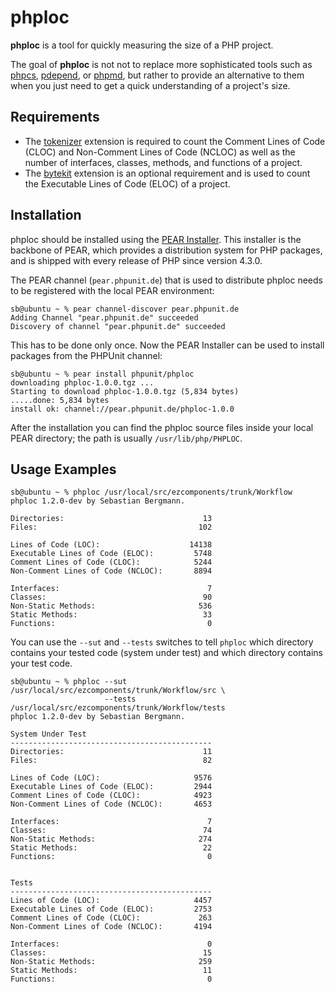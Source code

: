 phploc
======

**phploc** is a tool for quickly measuring the size of a PHP project.

The goal of **phploc** is not not to replace more sophisticated tools such as [phpcs](http://pear.php.net/PHP_CodeSniffer), [pdepend](http://pdepend.org/), or [phpmd](http://phpmd.org/), but rather to provide an alternative to them when you just need to get a quick understanding of a project's size.

Requirements
------------

* The [tokenizer](http://www.php.net/tokenizer) extension is required to count the Comment Lines of Code (CLOC) and Non-Comment Lines of Code (NCLOC) as well as the number of interfaces, classes, methods, and functions of a project.
* The [bytekit](http://www.bytekit.org/) extension is an optional requirement and is used to count the Executable Lines of Code (ELOC) of a project.

Installation
------------

phploc should be installed using the [PEAR Installer](http://pear.php.net/). This installer is the backbone of PEAR, which provides a distribution system for PHP packages, and is shipped with every release of PHP since version 4.3.0.

The PEAR channel (`pear.phpunit.de`) that is used to distribute phploc needs to be registered with the local PEAR environment:

    sb@ubuntu ~ % pear channel-discover pear.phpunit.de
    Adding Channel "pear.phpunit.de" succeeded
    Discovery of channel "pear.phpunit.de" succeeded

This has to be done only once. Now the PEAR Installer can be used to install packages from the PHPUnit channel:

    sb@ubuntu ~ % pear install phpunit/phploc
    downloading phploc-1.0.0.tgz ...
    Starting to download phploc-1.0.0.tgz (5,834 bytes)
    .....done: 5,834 bytes
    install ok: channel://pear.phpunit.de/phploc-1.0.0

After the installation you can find the phploc source files inside your local PEAR directory; the path is usually `/usr/lib/php/PHPLOC`.

Usage Examples
--------------

    sb@ubuntu ~ % phploc /usr/local/src/ezcomponents/trunk/Workflow
    phploc 1.2.0-dev by Sebastian Bergmann.

    Directories:                               13
    Files:                                    102

    Lines of Code (LOC):                    14138
    Executable Lines of Code (ELOC):         5748
    Comment Lines of Code (CLOC):            5244
    Non-Comment Lines of Code (NCLOC):       8894

    Interfaces:                                 7
    Classes:                                   90
    Non-Static Methods:                       536
    Static Methods:                            33
    Functions:                                  0

You can use the `--sut` and `--tests` switches to tell `phploc` which directory
contains your tested code (system under test) and which directory contains your
test code.

    sb@ubuntu ~ % phploc --sut   /usr/local/src/ezcomponents/trunk/Workflow/src \
                         --tests /usr/local/src/ezcomponents/trunk/Workflow/tests
    phploc 1.2.0-dev by Sebastian Bergmann.

    System Under Test
    ---------------------------------------------
    Directories:                               11
    Files:                                     82

    Lines of Code (LOC):                     9576
    Executable Lines of Code (ELOC):         2944
    Comment Lines of Code (CLOC):            4923
    Non-Comment Lines of Code (NCLOC):       4653

    Interfaces:                                 7
    Classes:                                   74
    Non-Static Methods:                       274
    Static Methods:                            22
    Functions:                                  0


    Tests
    ---------------------------------------------
    Lines of Code (LOC):                     4457
    Executable Lines of Code (ELOC):         2753
    Comment Lines of Code (CLOC):             263
    Non-Comment Lines of Code (NCLOC):       4194

    Interfaces:                                 0
    Classes:                                   15
    Non-Static Methods:                       259
    Static Methods:                            11
    Functions:                                  0
